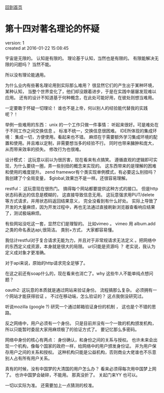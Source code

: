 [回到首页](/)

# 第十四对著名理论的怀疑

  version:  1  
  created at 2016-01-22 15:08:45   

  宇宙是无限的。 认知是有限的。 
  理论基于认知，当然也是有限的。 有限能解决无限的问题吗？ 当然不能。

  所以没有理论能通用。

  为什么业内有些著名理论用到实际那么难用？ 很显然它们的产生出于某种环境，某种认知，
  当整个世界变化了，他们却没跟着进步，于是在实践中屡屡发现难以应用。
  还有的设计不知道基于何种概念，在此处可能好用，在彼处则想当难用。

  一定要敢于怀疑一切理论！ 谁也不是上帝，何以别人的经验能代替我的实践呢？！

  举例一些难用的东西：
  unix 的一个工作只做一件事情： 
  听起来很好。可是难处在于不同工作之间交换信息 。 标准不统一，交换信息很困难。
  IDE所体现的集成环境：
  集成一切，方便使用。看起来也不错。 麻烦在于需要额外学习集成环境的配置和使用。并且难以定制，非需要想当多的经验不行。
  同时也带来臃肿和庞大，从而带来效率的损失。 修改行为也很难。

  设计模式：
  这玩意以前以为很厉害，现在看来有点搞笑。 遵循直观的逻辑即可实现，为什么要绕一圈，弄一些别扭的概念来实现的。
  这东西带来的是理解的困难和使用的难度提升。
  zend framewor有个类实现单例模式，有必要这么别扭吗？  我创建了个全局变量， $global,效果岂不是一样。还很容易理解。

  restful：
  这玩意现在很热门。 搞得每个网站都要提供这种方式的接口。 
  但是http 状态码表达的信息是模糊的， 这直接导致信息无用。
  这玩意强求用PUT/delete 等方式请求，并用状态码返回结果意义， 完全没看到有什么好处。
  实际上导致了开发的大量麻烦，因为开发过程中，再也无法通过直接刷新浏览器查看响应结果了，测试极端麻烦。

  有些网站没吃这一套，显然它们是理智的。 比如vimeo 。 
  vimeo 用 album.add 之类的命名表达api,很简洁。   类别+方式， 大家都容易懂。

  我估计restful对于复合请求无能为力，并且对于非常规请求无法定义 。把网络中的东西定义成资源，本身就是很大的局限。
  url只能是资源吗 ？ 老实说，我认为定义成对象才更准确。

  对于api来说，原始的http请求完全足够了。

  在这之前还有soap什么的，现在看来也消亡了。why 这些牛人不能单纯点想问题？

  oauth2:
  这玩意的本质就是通过网站来验证身份。 流程搞那么复杂。 
  必须拥有一个网站才能获得验证 。 不过在移动端，怎么验证的？ 这点我倒没研究过。

  听说mozilla (google ?) 研究一个通过邮箱验证身份的机制 ， 这也是个不错的思路。

  反之网络中，用户必须有一个身份。 只是目前并没有一个一致的机构颁发机构，所以只能暂时委屈大家用麻烦极了的验证方式了。
  要记忆那么多密码。

  网络中身份的核心有两点： 身份确认，和身份之间的关系与授权。
  也许未来会出现一个机构，像每个国家的政府一样，给网络中的用户颁发身份证。 并为用户保存用户之间的关系和授权。
  这种机构只能是公益机构，否则商业大佬谁也不乐意别人占有所有用户关系。

  真有的时候，没有中国梦的大清国的用户怎么办？
  看来必须得每次用中国梦上网了。 也许中国梦会破碎，不能用。 
  那真没折了。 关起门来YY 也可以。

  一切以实际为准。 还需要加上一点猜测的校准。
